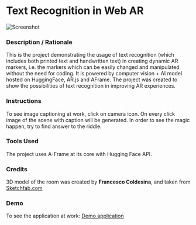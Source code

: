 # Text Recognition in Web AR
![Screenshot](files/screenshot.gif)

### **Description / Rationale**
This is the project demonstrating the usage of text recognition (which includes both printed text and handwritten text) in creating dynamic AR markers, i.e. the markers which can be easily changed and manipulated without the need for coding. It is powered by computer vision + AI model hosted on HuggingFace, AR.js and AFrame. The project was created to show the possibilities of text recognition in improving AR experiences.

### **Instructions**
To see image captioning at work, click on camera icon. On every click image of the scene with caption will be generated. 
In order to see the magic happen, try to find answer to the riddle. 


### **Tools Used**
The project uses A-Frame at its core with Hugging Face API. 

### **Credits**
<p>3D model of the room was created by <b>Francesco Coldesina</b>, and taken from <a href="https://sketchfab.com/3d-models/big-room-0b5da073be88481091dbef7e55f1d180">Sketchfab.com</a></p>

### **Demo**
To see the application at work: [Demo application](https://image-captioning.glitch.me/)
